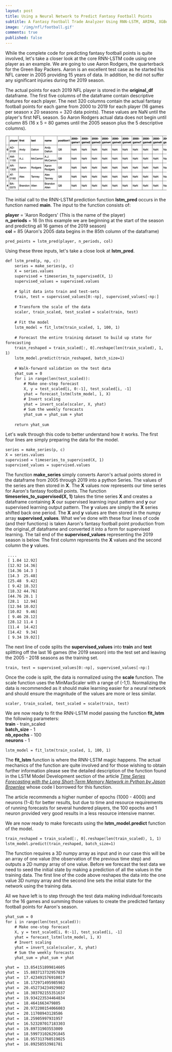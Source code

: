 ```yaml
---
layout: post
title: Using a Neural Network to Predict Fantasy Football Points
subtitle: A Fantasy Football Trade Analyzer Using RNN-LSTM, ARIMA, XGBoost and Dash
image: '/img/nfl/football.gif'
comments: true
published: false
---
```


While the complete code for predicting fantasy football points is quite involved, let's take a closer look at the core RNN-LSTM code using one player as an example.  We are going to use Aaron Rodgers, the quarterback for the Green Bay Packers.  Aaron is an excellent test case as he started his NFL career in 2005 providing 15 years of data.  In addition, he did not suffer any significant injuries during the 2019 season.

The actual points for each 2019 NFL player is stored in the **original_df** dataframe.  The first five columns of the dataframe contain descriptive features for each player.  The next 320 columns contain the actual fantasy football points for each game from 2000 to 2019 for each player (16 games per season x 20 seasons = 320 data points).  These values are NaN until the player's first NFL season.  So Aaron Rodgers actual data does not begin until column 85 (16 x 5 = 80 games until the 2005 season plus the 5 descriptive columns).

![original_df DataFrame](/img/nfl/original_df.png)

The initial call to the RNN-LSTM prediction function **lstm_pred** occurs in the function named **main**.  The input to the function consists of:

**player** = 'Aaron Rodgers' (This is the name of the player)  
**n_periods** = 16  (In this example we are beginning at the start of the season and predicting all 16 games of the 2019 season)  
**col** = 85 (Aaron's 2005 data begins in the 85th column of the dataframe)  

```
pred_points = lstm_pred(player, n_periods, col)
```
Using these three inputs, let's take a close look at **lstm_pred**.

```
def lstm_pred(p, np, c):
    series = make_series(p, c)
    X = series.values
    supervised = timeseries_to_supervised(X, 1)
    supervised_values = supervised.values

    # Split data into train and test-sets
    train, test = supervised_values[0:-np], supervised_values[-np:]

    # Transform the scale of the data
    scaler, train_scaled, test_scaled = scale(train, test)

    # Fit the model
    lstm_model = fit_lstm(train_scaled, 1, 100, 1)

    # Forecast the entire training dataset to build up state for forecasting
    train_reshaped = train_scaled[:, 0].reshape(len(train_scaled), 1, 1)
    lstm_model.predict(train_reshaped, batch_size=1)

    # Walk-forward validation on the test data
    yhat_sum = 0
    for i in range(len(test_scaled)):
        # Make one-step forecast
        X, y = test_scaled[i, 0:-1], test_scaled[i, -1]
        yhat = forecast_lstm(lstm_model, 1, X)
        # Invert scaling
        yhat = invert_scale(scaler, X, yhat)
        # Sum the weekly forecasts
        yhat_sum = yhat_sum + yhat

    return yhat_sum

```

Let's walk through this code to better understand how it works.  The first four lines are simply preparing the data for the model.

```
series = make_series(p, c)
X = series.values
supervised = timeseries_to_supervised(X, 1)
supervised_values = supervised.values
```

The function **make_series** simply converts Aaron's actual points stored in the dataframe from 2005 through 2019 into a python Series.  The values of the series are then stored in **X**.  The **X** values now represents our time series for Aaron's fantasy football points.  The function **timeseries_to_supervised(X, 1)** takes the time series **X** and creates a dataframe containing **X** our supervised learning input pattern and **y** our supervised learning output pattern.  The **y** values are simply the **X** series shifted back one period.  The **X** and **y** values are then stored in the numpy array **supervised_values**.  What we've done with these four lines of code (and their functions) is taken Aaron's fantasy football point production from the original_df dataframe and converted it into a form for supervised learning. The tail end of the **supervised_values** representing the 2019 season is below.  The first column represents the **X** values and the second column the **y** values.

```
 ....
 [ 1.04 12.92]
 [12.92 14.36]
 [14.36 14.3 ]
 [14.3  25.48]
 [25.48  9.42]
 [ 9.42 18.32]
 [18.32 44.76]
 [44.76 28.1 ]
 [28.1  12.94]
 [12.94 10.02]
 [10.02  9.46]
 [ 9.46 28.12]
 [28.12 11.4 ]
 [11.4  14.42]
 [14.42  9.34]
 [ 9.34 19.02]]
```
The next line of code splits the **supervised_values** into **train** and **test** splitting off the last 16 games (the 2019 season) into the test set and leaving the 2005 - 2018 seasons as the training set.

```
train, test = supervised_values[0:-np], supervised_values[-np:]
```

Once the code is split, the data is normalized using the **scale** function.  The scale function uses the MinMaxScaler with a range of (-1,1).  Normalizing the data is recommended as it should make learning easier for a neural network and should ensure the magnitude of the values are more or less similar.

```
scaler, train_scaled, test_scaled = scale(train, test)
```

We are now ready to fit the RNN-LSTM model passing the function **fit_lstm** the following parameters:  
**train** - train_scaled  
**batch_size** - 1  
**nb_epochs** - 100  
**neurons** - 1  

```
lstm_model = fit_lstm(train_scaled, 1, 100, 1)
```

The **fit_lstm** function is where the RNN-LSTM magic happens.  The actual mechanics of the function are quite involved and for those wishing to obtain further information please see the detailed description of the function found in the LSTM Model Development section of the article *[Time Series Forecasting with the Long Short-Term Memory Network in Python by Jason Brownlee][1]* whose code I borrowed for this function.

The article recommends a higher number of epochs (1000 - 4000) and neurons (1-4) for better results, but due to time and resource requirements of running forecasts for several hundered players, the 100 epochs and 1 neuron provided very good results in a less resource intensive manner.

We are now ready to make forecasts using the **lstm_model.predict** function of the model.

```
train_reshaped = train_scaled[:, 0].reshape(len(train_scaled), 1, 1)
lstm_model.predict(train_reshaped, batch_size=1)

```
The function requires a 3D numpy array as input and in our case this will be an array of one value (the observation of the previous time step) and outputs a 2D numpy array of one value.  Before we forecast the test data we need to seed the initial state by making a prediction of all the values in the training data.  The first line of the code above reshapes the data into the one value 3D numpy array and the second line sets the initial state for the network using the training data.

All we have left is to step through the test data making individual forecasts for the 16 games and summing those values to create the predicted fantasy football points for Aaron's season.

```
yhat_sum = 0
for i in range(len(test_scaled)):
    # Make one-step forecast
    X, y = test_scaled[i, 0:-1], test_scaled[i, -1]
    yhat = forecast_lstm(lstm_model, 1, X)
    # Invert scaling
    yhat = invert_scale(scaler, X, yhat)
    # Sum the weekly forecasts
    yhat_sum = yhat_sum + yhat
```

```
yhat =  13.854151899814605
yhat =  15.803713732957839
yhat =  17.423491576910017
yhat =  18.172971495985983
yhat =  20.452734234929082
yhat =  18.303702155351637
yhat =  19.934223534464834
yhat =  18.4641663479805
yhat =  20.972200154066083
yhat =  20.11708943128586
yhat =  18.25905997931957
yhat =  16.523207017183303
yhat =  19.89731903553009
yhat =  18.599731026291845
yhat =  18.957313760519025
yhat =  16.89258553981781
```


[1]: <https://machinelearningmastery.com/time-series-forecasting-long-short-term-memory-network-python/>
